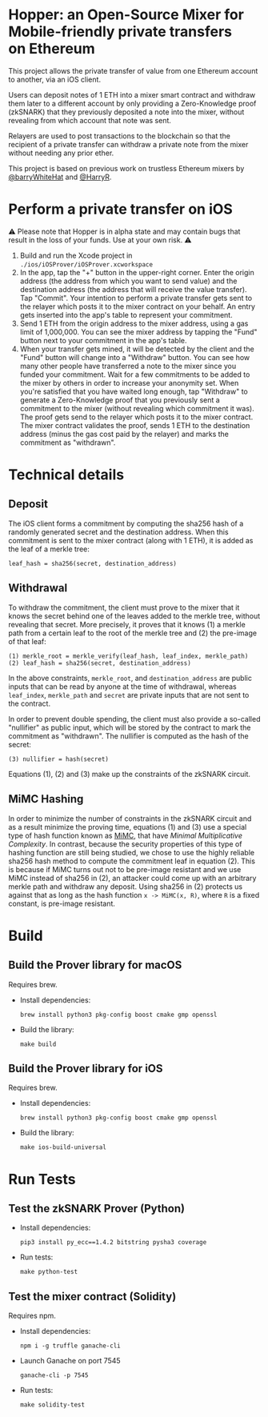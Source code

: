 # Hopper: an Open-Source Mixer for Mobile-friendly private transfers on Ethereum

This project allows the private transfer of value from one Ethereum account to another, via an iOS client.

Users can deposit notes of 1 ETH into a mixer smart contract and withdraw them later to a different account by only providing a Zero-Knowledge proof (zkSNARK) that they previously deposited a note into the mixer, without revealing from which account that note was sent.

Relayers are used to post transactions to the blockchain so that the recipient of a private transfer can withdraw a private note from the mixer without needing any prior ether.

This project is based on previous work on trustless Ethereum mixers by [@barryWhiteHat](https://github.com/barryWhiteHat/miximus) and [@HarryR](https://github.com/HarryR/ethsnarks-miximus).

# Perform a private transfer on iOS

⚠️ Please note that Hopper is in alpha state and may contain bugs that result in the loss of your funds. Use at your own risk. ⚠️

1. Build and run the Xcode project in `./ios/iOSProver/iOSProver.xcworkspace`
2. In the app, tap the "+" button in the upper-right corner. Enter the origin address (the address from which you want to send value) and the destination address (the address that will receive the value transfer). Tap "Commit". Your intention to perform a private transfer gets sent to the relayer which posts it to the mixer contract on your behalf. An entry gets inserted into the app's table to represent your commitment.
3. Send 1 ETH from the origin address to the mixer address, using a gas limit of 1,000,000. You can see the mixer address by tapping the "Fund" button next to your commitment in the app's table.
4. When your transfer gets mined, it will be detected by the client and the "Fund" button will change into a "Withdraw" button. You can see how many other people have transferred a note to the mixer since you funded your commitment. Wait for a few commitments to be added to the mixer by others in order to increase your anonymity set. When you're satisfied that you have waited long enough, tap "Withdraw" to generate a Zero-Knowledge proof that you previously sent a commitment to the mixer (without revealing which commitment it was). The proof gets send to the relayer which posts it to the mixer contract. The mixer contract validates the proof, sends 1 ETH to the destination address (minus the gas cost paid by the relayer) and marks the commitment as "withdrawn".

# Technical details

## Deposit

The iOS client forms a commitment by computing the sha256 hash of a randomly generated secret and the destination address. When this commitment is sent to the mixer contract (along with 1 ETH), it is added as the leaf of a merkle tree:

```
leaf_hash = sha256(secret, destination_address)
```

## Withdrawal

To withdraw the commitment, the client must prove to the mixer that it knows the secret behind one of the leaves added to the merkle tree, without revealing that secret. More precisely, it proves that it knows (1) a merkle path from a certain leaf to the root of the merkle tree and (2) the pre-image of that leaf:

```
(1) merkle_root = merkle_verify(leaf_hash, leaf_index, merkle_path)
(2) leaf_hash = sha256(secret, destination_address)
```

In the above constraints, `merkle_root`, and `destination_address` are public inputs that can be read by anyone at the time of withdrawal, whereas `leaf_index`, `merkle_path` and `secret` are private inputs that are not sent to the contract.

In order to prevent double spending, the client must also provide a so-called "nullifier" as public input, which will be stored by the contract to mark the commitment as "withdrawn". The nullifier is computed as the hash of the secret:

```
(3) nullifier = hash(secret)
```

Equations (1), (2) and (3) make up the constraints of the zkSNARK circuit.

## MiMC Hashing

In order to minimize the number of constraints in the zkSNARK circuit and as a result minimize the proving time, equations (1) and (3) use a special type of hash function known as [MiMC](https://eprint.iacr.org/2016/492), that have _Minimal Multiplicative Complexity_. In contrast, because the security properties of this type of hashing function are still being studied, we chose to use the highly reliable sha256 hash method to compute the commitment leaf in equation (2). This is because if MiMC turns out not to be pre-image resistant and we use MiMC instead of sha256 in (2), an attacker could come up with an arbitrary merkle path and withdraw any deposit. Using sha256 in (2) protects us against that as long as the hash function `x -> MiMC(x, R)`, where `R` is a fixed constant, is pre-image resistant.

# Build

## Build the Prover library for macOS

Requires brew.

- Install dependencies:
  ```
  brew install python3 pkg-config boost cmake gmp openssl
  ```
- Build the library:
  ```
  make build
  ```

## Build the Prover library for iOS

Requires brew.

- Install dependencies:
  ```
  brew install python3 pkg-config boost cmake gmp openssl
  ```
- Build the library:
  ```
  make ios-build-universal
  ```

# Run Tests

## Test the zkSNARK Prover (Python)

- Install dependencies:
  ```
  pip3 install py_ecc==1.4.2 bitstring pysha3 coverage
  ```
- Run tests:
  ```
  make python-test
  ```

## Test the mixer contract (Solidity)

Requires npm.

- Install dependencies:
  ```
  npm i -g truffle ganache-cli
  ```
- Launch Ganache on port 7545
  ```
  ganache-cli -p 7545
  ```
- Run tests:
  ```
  make solidity-test
  ```
